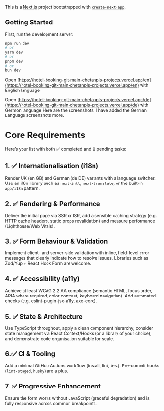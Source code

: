 This is a [Next.js](https://nextjs.org/) project bootstrapped with [`create-next-app`](https://github.com/vercel/next.js/tree/canary/packages/create-next-app).

## Getting Started

First, run the development server:

```bash
npm run dev
# or
yarn dev
# or
pnpm dev
# or
bun dev
```

Open [https://hotel-booking-git-main-chetanpls-projects.vercel.app/en](https://hotel-booking-git-main-chetanpls-projects.vercel.app/en) with English language

Open [https://hotel-booking-git-main-chetanpls-projects.vercel.app/de](https://hotel-booking-git-main-chetanpls-projects.vercel.app/de) with Germon language
Here are the screenshots: I have added the German Language screenshots more.


# Core Requirements

Here’s your list with both ✅ completed and ⏳ pending tasks:

## 1. ✅ Internationalisation (i18n)
Render UK (en GB) and German (de DE) variants with a language switcher. Use an i18n library such as `next-intl`, `next-translate`, or the built-in `app/i18n` pattern.

## 2. ✅ Rendering & Performance
Deliver the initial page via SSR or ISR, add a sensible caching strategy (e.g. HTTP cache headers, static props revalidation) and measure performance (Lighthouse/Web Vitals).

## 3. ✅ Form Behaviour & Validation
Implement client- and server-side validation with inline, field-level error messages that clearly indicate how to resolve issues. Libraries such as Zod/Yup + React Hook Form are welcome.

## 4. ✅ Accessibility (a11y)
Achieve at least WCAG 2.2 AA compliance (semantic HTML, focus order, ARIA where required, color contrast, keyboard navigation). Add automated checks (e.g. eslint-plugin-jsx-a11y, axe-core).

## 5. ✅ State & Architecture
Use TypeScript throughout, apply a clean component hierarchy, consider state management via React Context/Hooks (or a library of your choice), and demonstrate code organisation suitable for scale.

## 6.✅ CI & Tooling
Add a minimal GitHub Actions workflow (install, lint, test). Pre-commit hooks (`lint-staged`, `husky`) are a plus.

## 7. ✅ Progressive Enhancement
Ensure the form works without JavaScript (graceful degradation) and is fully responsive across common breakpoints.

